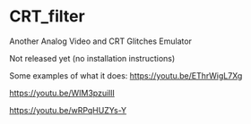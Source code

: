 # CRT_filter
Another Analog Video and CRT Glitches Emulator

Not released yet (no installation instructions)

Some examples of what it does:
https://youtu.be/EThrWigL7Xg

https://youtu.be/WIM3pzuillI

https://youtu.be/wRPqHUZYs-Y

